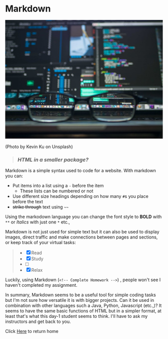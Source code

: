 # Markdown

![Markdown](kevin-ku-w7ZyuGYNpRQ-unsplash.jpg)

(Photo by Kevin Ku on Unsplash)

> ### ***HTML in a smaller package?***

Markdown is a simple syntax used to code for a website. With markdown you can:

- Put items into a list using a `-` before the item
    - These lists can be numbered or not
- Use different size headings depending on how many `#`s you place before the text
- ~~strike through~~ text using `~~`

Using the markodown language you can change the font style to **BOLD** with `**` or *Italics* with just one `*` etc.,

Markdown is not just used for simple text but it can also be used to display images, direct traffic and make connections between pages and sections, or keep track of your virtual tasks:

>- [x] Read
>- [x] Study
>- [ ] <!--Complete Homework -->
>- [x] Relax

Luckily, using Markdown (`<!-- Complete Homework -->`) , people won't see I haven't completed my assignment. 

In summary, Markdown seems to be a useful tool for simple coding tasks but I'm not sure how versatile it is with bigger projects. Can it be used in combination with other languages such a Java, Python, Javascript (etc.,)? It seems to have the same basic functions of HTML but in a simpler format, at least that's what this day-1 student seems to think. I'll have to ask my instructors and get back to you.

Click [Here](README.md) to return home


